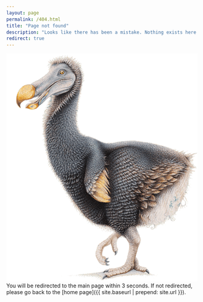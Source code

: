 ```yaml
---
layout: page
permalink: /404.html
title: "Page not found"
description: "Looks like there has been a mistake. Nothing exists here."
redirect: true
---
```

<img src="https://raw.githubusercontent.com/dodobird181/al-folio/refs/heads/main/assets/img/logo.png"/>
You will be redirected to the main page within 3 seconds. If not redirected, please go back to the [home page]({{ site.baseurl | prepend: site.url }}).
